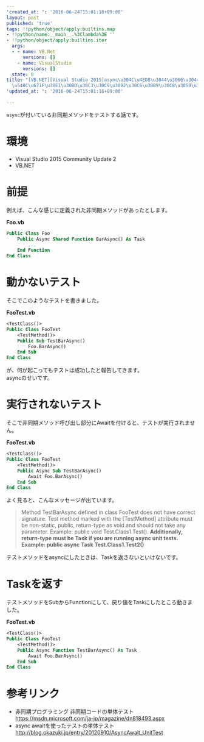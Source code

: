 ```yaml
---
'created_at: ': '2016-06-24T15:01:18+09:00'
layout: post
published: 'true'
tags: !!python/object/apply:builtins.map
- !!python/name:__main__.%3Clambda%3E ''
- !!python/object/apply:builtins.iter
  args:
  - - name: VB.Net
      versions: []
    - name: VisualStudio
      versions: []
  state: 0
title: "[VB.NET][Visual Studio 2015]async\u304C\u4ED8\u3044\u3066\u3044\u308B\u975E\
  \u540C\u671F\u30E1\u30BD\u30C3\u30C9\u3092\u30C6\u30B9\u30C8\u3059\u308B"
'updated_at: ': '2016-06-24T15:01:18+09:00'

---
```

`async`が付いている非同期メソッドをテストする話です。  
  
# 環境  
  
- Visual Studio 2015 Community Update 2  
- VB.NET  
  
# 前提  
  
例えば、こんな感じに定義された非同期メソッドがあったとします。  
  
**Foo.vb**  
```vbnet:Foo.vb
Public Class Foo
    Public Async Shared Function BarAsync() As Task
      ' ...
    End Function
End Class
```  
  
# 動かないテスト  
  
そこでこのようなテストを書きました。  
  
**FooTest.vb**  
```vbnet:FooTest.vb
<TestClass()>
Public Class FooTest
    <TestMethod()>
    Public Sub TestBarAsync()
        Foo.BarAsync()
    End Sub
End Class
```  
  
が、何が起こってもテストは成功したと報告してきます。  
asyncのせいです。  
  
# 実行されないテスト  
  
そこで非同期メソッド呼び出し部分にAwaitを付けると、テストが実行されません。  
  
**FooTest.vb**  
```vbnet:FooTest.vb
<TestClass()>
Public Class FooTest
    <TestMethod()>
    Public Async Sub TestBarAsync()
        Await Foo.BarAsync()
    End Sub
End Class
```  
  
よく見ると、こんなメッセージが出ています。  
  
  
> Method TestBarAsync defined in class FooTest does not have correct signature. Test method marked with the [TestMethod] attribute must be non-static, public, return-type as void  and should not take any parameter. Example: public void Test.Class1.Test(). __Additionally, return-type must be Task if you are running async unit tests. Example: public async Task Test.Class1.Test2()__  
  
テストメソッドをasyncにしたときは、Taskを返さないといけないです。  
  
# Taskを返す  
  
テストメソッドをSubからFunctionにして、戻り値をTaskにしたところ動きました。  
  
**FooTest.vb**  
```vbnet:FooTest.vb
<TestClass()>
Public Class FooTest
    <TestMethod()>
    Public Async Function TestBarAsync() As Task
        Await Foo.BarAsync()
    End Sub
End Class
```  
  
# 参考リンク  
  
- 非同期プログラミング 非同期コードの単体テスト   
https://msdn.microsoft.com/ja-jp/magazine/dn818493.aspx  
- async awaitを使ったテストの単体テスト  
http://blog.okazuki.jp/entry/20120910/AsyncAwait_UnitTest  

